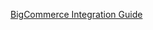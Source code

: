 
[BigCommerce Integration Guide](https://s3.amazonaws.com/pricewaiter_docs/pdf/PW_Widget_Integration_Guide_BigCommerce-20131108.pdf)